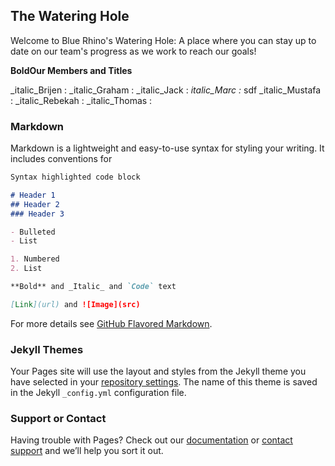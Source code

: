 ## The Watering Hole

Welcome to Blue Rhino's Watering Hole: A place where you can stay up to date on our team's progress as we work to reach our goals!

**BoldOur Members and Titles** 

  _italic_Brijen : 
  _italic_Graham :
  _italic_Jack :
  _italic_Marc :_ sdf
  _italic_Mustafa :
  _italic_Rebekah : 
  _italic_Thomas :

### Markdown

Markdown is a lightweight and easy-to-use syntax for styling your writing. It includes conventions for

```markdown
Syntax highlighted code block

# Header 1
## Header 2
### Header 3

- Bulleted
- List

1. Numbered
2. List

**Bold** and _Italic_ and `Code` text

[Link](url) and ![Image](src)
```

For more details see [GitHub Flavored Markdown](https://guides.github.com/features/mastering-markdown/).

### Jekyll Themes

Your Pages site will use the layout and styles from the Jekyll theme you have selected in your [repository settings](https://github.com/bluerhino394/bluerhino/settings). The name of this theme is saved in the Jekyll `_config.yml` configuration file.

### Support or Contact

Having trouble with Pages? Check out our [documentation](https://docs.github.com/categories/github-pages-basics/) or [contact support](https://github.com/contact) and we’ll help you sort it out.
